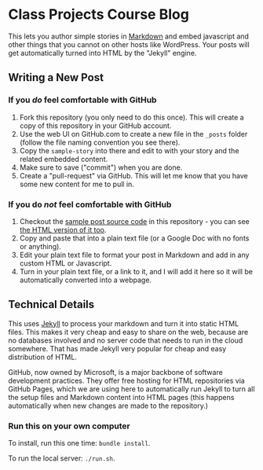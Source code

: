 Class Projects Course Blog
==========================

This lets you author simple stories in [Markdown](https://daringfireball.net/projects/markdown/syntax) and embed javascript and
other things that you cannot on other hosts like WordPress. Your posts will get automatically turned into HTML by the "Jekyll" engine.

## Writing a New Post

### If you *do* feel comfortable with GitHub

1. Fork this repository (you only need to do this once). This will create a copy of this repository in your GitHub account.
2. Use the web UI on GitHub.com to create a new file in the `_posts` folder (follow the file naming convention you see there).
3. Copy the `sample-story` into there and edit to with your story and the related embedded content.
4. Make sure to save ("commit") when you are done.
5. Create a "pull-request" via GitHub. This will let me know that you have some new content for me to pull in.

### If you do *not* feel comfortable with GitHub

1. Checkout the [sample post source code](https://raw.githubusercontent.com/dataculturegroup/data-storytelling-s2021/main/_posts/2021-03-11-sample-story.markdown) in this repository - you can see [the HTML version of it too](http://jrnl3700.dataculturegroup.org/2021/03/01/sample-story.html).
2. Copy and paste that into a plain text file (or a Google Doc with no fonts or anything).
3. Edit your plain text file to format your post in Markdown and add in any custom HTML or Javascript.
4. Turn in your plain text file, or a link to it, and I will add it here so it will be automatically converted into a webpage.

## Technical Details

This uses [Jekyll](https://jekyllrb.com) to process your markdown and turn it into static HTML files. This makes it very cheap and easy to share on the web, because are no databases involved and no server code that needs to run in the cloud somewhere. That has made Jekyll very popular for cheap and easy distribution of HTML.

GitHub, now owned by Microsoft, is a major backbone of software development practices. They offer free hosting for HTML repositories via GitHub Pages, which we are using here to automatically run Jekyll to turn all the setup files and Markdown content into HTML pages (this happens automatically when new changes are made to the repository.)

### Run this on your own computer

To install, run this one time: `bundle install`.

To run the local server: `./run.sh`.
